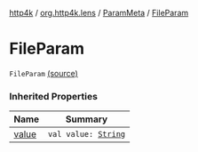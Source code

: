 [http4k](../../index.md) / [org.http4k.lens](../index.md) / [ParamMeta](index.md) / [FileParam](./-file-param.md)

# FileParam

`FileParam` [(source)](https://github.com/http4k/http4k/blob/master/http4k-core/src/main/kotlin/org/http4k/lens/ParamMeta.kt#L9)

### Inherited Properties

| Name | Summary |
|---|---|
| [value](value.md) | `val value: `[`String`](https://kotlinlang.org/api/latest/jvm/stdlib/kotlin/-string/index.html) |
